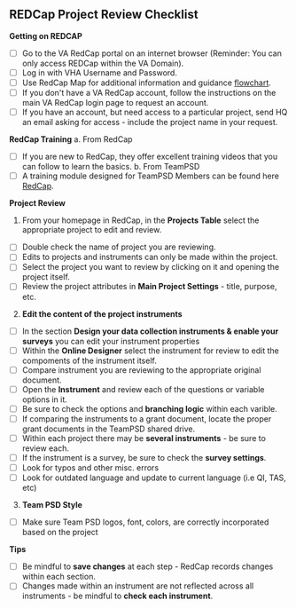 
## **REDCap Project Review Checklist**

**Getting on REDCAP**
- [ ] Go to the VA RedCap portal on an internet browser (Reminder: You can only access REDCap within the VA Domain).
- [ ] Log in with VHA Username and Password.
- [ ] Use RedCap Map for additional information and guidance [flowchart](https://github.com/lzim/teampsd/blob/rita_2020_04_08_redcap_checklist_project_review/resources/training_guides/redcap/va_redcap_map.jpeg).
- [ ] If you don't have a VA RedCap account, follow the instructions on the main VA RedCap login page to request an account.
- [ ] If you have an account, but need access to a particular project, send HQ an email asking for access - include the project name in your request.

**RedCap Training**
a. From RedCap
- [ ] If you are new to RedCap, they offer excellent training videos that you can follow to learn the basics.
b. From TeamPSD
- [ ] A training module designed for TeamPSD Members can be found here [RedCap](https://github.com/lzim/teampsd/tree/master/resources/training_guides/redcap).

**Project Review**
1. From your homepage in RedCap, in the **Projects Table** select the appropriate project to edit and review.
- [ ] Double check the name of project you are reviewing.
- [ ] Edits to projects and instruments can only be made within the project.
- [ ] Select the project you want to review by clicking on it and opening the project itself.
- [ ] Review the project attributes in **Main Project Settings** - title, purpose, etc.

2. **Edit the content of the project instruments**
- [ ] In the section **Design your data collection instruments & enable your surveys** you can edit your instrument properties
- [ ] Within the **Online Designer** select the instrument for review to edit the compoments of the instrument itself.
- [ ] Compare instrument you are reviewing to the appropriate original document.
- [ ] Open the **Instrument** and review each of the questions or variable options in it.
- [ ] Be sure to check the options and **branching logic** within each varible.
- [ ] If comparing the instruments to a grant document, locate the proper grant documents in the TeamPSD shared drive.
- [ ] Within each project there may be **several instruments** - be sure to review each.
- [ ] If the instrument is a survey, be sure to check the **survey settings**.
- [ ] Look for typos and other misc. errors
- [ ] Look for outdated language and update to current language (i.e QI, TAS, etc)

3. **Team PSD Style**
- [ ] Make sure Team PSD logos, font, colors, are correctly incorporated based on the project

**Tips**
- [ ] Be mindful to **save changes** at each step - RedCap records changes within each section.
- [ ] Changes made within an instrument are not reflected across all instruments - be mindful to **check each instrument**.
